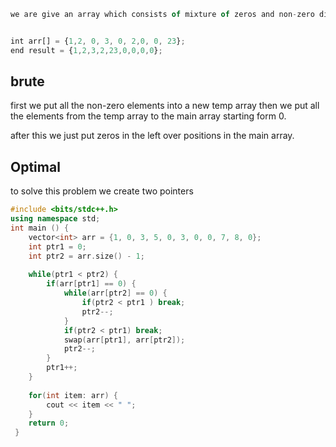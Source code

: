 ```js
we are give an array which consists of mixture of zeros and non-zero digits now our task is to put all the non-zeros to the starting and all the zeros to the ending of the array.


int arr[] = {1,2, 0, 3, 0, 2,0, 0, 23};
end result = {1,2,3,2,23,0,0,0,0};
```
## brute
first we put all the non-zero elements into a new temp array then we put all the elements from the temp array to the main array starting form 0.

after this we just put zeros in the left over positions in the main array.


## Optimal
to solve this problem we create two pointers 
```cpp
#include <bits/stdc++.h>
using namespace std;
int main () {
	vector<int> arr = {1, 0, 3, 5, 0, 3, 0, 0, 7, 8, 0};
	int ptr1 = 0;
	int ptr2 = arr.size() - 1;
	
	while(ptr1 < ptr2) {
		if(arr[ptr1] == 0) {
		    while(arr[ptr2] == 0) {
		        if(ptr2 < ptr1 ) break;
		        ptr2--;
		    }	    
		    if(ptr2 < ptr1) break;
			swap(arr[ptr1], arr[ptr2]);
			ptr2--;
		}
		ptr1++;
	}
	
	for(int item: arr) {
		cout << item << " ";
	}
	return 0;
 }
```

